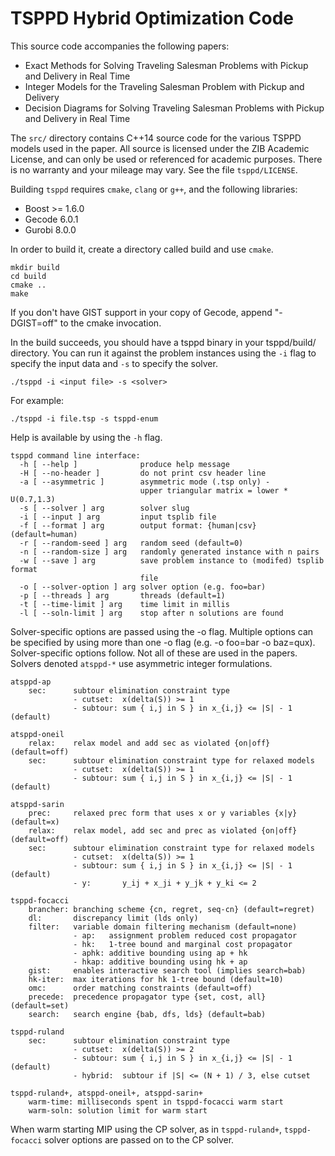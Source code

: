 # TSPPD Hybrid Optimization Code

This source code accompanies the following papers:

* Exact Methods for Solving Traveling Salesman Problems with Pickup and Delivery in Real Time
* Integer Models for the Traveling Salesman Problem with Pickup and Delivery
* Decision Diagrams for Solving Traveling Salesman Problems with Pickup and Delivery in Real Time

The `src/` directory contains C++14 source code for the various TSPPD models
used in the paper. All source is licensed under the ZIB Academic License, and
can only be used or referenced for academic purposes. There is no warranty and
your mileage may vary. See the file `tsppd/LICENSE`.

Building `tsppd` requires `cmake`, `clang` or `g++`, and the following
libraries:

* Boost >= 1.6.0
* Gecode 6.0.1
* Gurobi 8.0.0

In order to build it, create a directory called build and use `cmake`.

```
mkdir build
cd build
cmake ..
make
```

If you don't have GIST support in your copy of Gecode, append "-DGIST=off" to
the cmake invocation.

In the build succeeds, you should have a tsppd binary in your tsppd/build/
directory. You can run it against the problem instances using the `-i` flag
to specify the input data and `-s` to specify the solver.

```
./tsppd -i <input file> -s <solver>
```

For example:

```
./tsppd -i file.tsp -s tsppd-enum
```

Help is available by using the `-h` flag.

```
tsppd command line interface:
  -h [ --help ]              produce help message
  -H [ --no-header ]         do not print csv header line
  -a [ --asymmetric ]        asymmetric mode (.tsp only) -
                             upper triangular matrix = lower * U(0.7,1.3)
  -s [ --solver ] arg        solver slug
  -i [ --input ] arg         input tsplib file
  -f [ --format ] arg        output format: {human|csv} (default=human)
  -r [ --random-seed ] arg   random seed (default=0)
  -n [ --random-size ] arg   randomly generated instance with n pairs
  -w [ --save ] arg          save problem instance to (modifed) tsplib format
                             file
  -o [ --solver-option ] arg solver option (e.g. foo=bar)
  -p [ --threads ] arg       threads (default=1)
  -t [ --time-limit ] arg    time limit in millis
  -l [ --soln-limit ] arg    stop after n solutions are found
```

Solver-specific options are passed using the -o flag. Multiple options can be
specified by using more than one -o flag (e.g. -o foo=bar -o baz=qux).
Solver-specific options follow. Not all of these are used in the papers.
Solvers denoted `atsppd-*` use asymmetric integer formulations.

```
atsppd-ap
    sec:      subtour elimination constraint type
              - cutset:  x(delta(S)) >= 1
              - subtour: sum { i,j in S } in x_{i,j} <= |S| - 1 (default)

atsppd-oneil
    relax:    relax model and add sec as violated {on|off} (default=off)
    sec:      subtour elimination constraint type for relaxed models
              - cutset:  x(delta(S)) >= 1
              - subtour: sum { i,j in S } in x_{i,j} <= |S| - 1 (default)

atsppd-sarin
    prec:     relaxed prec form that uses x or y variables {x|y} (default=x)
    relax:    relax model, add sec and prec as violated {on|off} (default=off)
    sec:      subtour elimination constraint type for relaxed models
              - cutset:  x(delta(S)) >= 1
              - subtour: sum { i,j in S } in x_{i,j} <= |S| - 1 (default)
              - y:       y_ij + x_ji + y_jk + y_ki <= 2

tsppd-focacci
    brancher: branching scheme {cn, regret, seq-cn} (default=regret)
    dl:       discrepancy limit (lds only)
    filter:   variable domain filtering mechanism (default=none)
              - ap:   assignment problem reduced cost propagator
              - hk:   1-tree bound and marginal cost propagator
              - aphk: additive bounding using ap + hk
              - hkap: additive bounding using hk + ap
    gist:     enables interactive search tool (implies search=bab)
    hk-iter:  max iterations for hk 1-tree bound (default=10)
    omc:      order matching constraints (default=off)
    precede:  precedence propagator type {set, cost, all} (default=set)
    search:   search engine {bab, dfs, lds} (default=bab)

tsppd-ruland
    sec:      subtour elimination constraint type
              - cutset:  x(delta(S)) >= 2
              - subtour: sum { i,j in S } in x_{i,j} <= |S| - 1 (default)
              - hybrid:  subtour if |S| <= (N + 1) / 3, else cutset

tsppd-ruland+, atsppd-oneil+, atsppd-sarin+
    warm-time: milliseconds spent in tsppd-focacci warm start
    warm-soln: solution limit for warm start
```

When warm starting MIP using the CP solver, as in `tsppd-ruland+`, `tsppd-focacci`
solver options are passed on to the CP solver.
